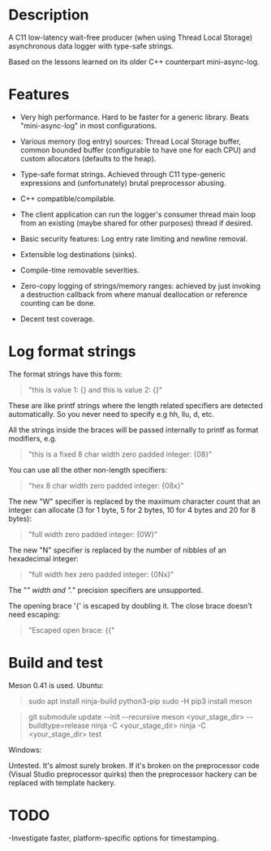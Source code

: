 Description
===========

A C11 low-latency wait-free producer (when using Thread Local Storage)
asynchronous data logger with type-safe strings.

Based on the lessons learned on its older C++ counterpart mini-async-log.

Features
========

- Very high performance. Hard to be faster for a generic library. Beats
  "mini-async-log" in most configurations.

- Various memory (log entry) sources: Thread Local Storage buffer, common
  bounded buffer (configurable to have one for each CPU) and custom allocators
  (defaults to the heap).

- Type-safe format strings. Achieved through C11 type-generic expressions and
  (unfortunately) brutal preprocessor abusing.

- C++ compatible/compilable.

- The client application can run the logger's consumer thread main loop from an
  existing (maybe shared for other purposes) thread if desired.

- Basic security features: Log entry rate limiting and newline removal.

- Extensible log destinations (sinks).

- Compile-time removable severities.

- Zero-copy logging of strings/memory ranges: achieved by just invoking a
  destruction callback from where manual deallocation or reference counting can
  be done.

- Decent test coverage.

Log format strings
==================

The format strings have this form:

> "this is value 1: {} and this is value 2: {}"

These are like printf strings where the length related specifiers are detected
automatically. So you never need to specify e.g hh, llu, d, etc.

All the strings inside the braces will be passed internally to printf as format
modifiers, e.g.

> "this is a fixed 8 char width zero padded integer: {08}"

You can use all the other non-length specifiers:

> "hex 8 char width zero padded integer: {08x}"

The new "W" specifier is replaced by the maximum character count that an
integer can allocate (3 for 1 byte, 5 for 2 bytes, 10 for 4 bytes and 20 for 8
bytes):

> "full width zero padded integer: {0W}"

The new "N" specifier is replaced by the number of nibbles of an hexadecimal
integer:

> "full width hex zero padded integer: {0Nx}"

The "*" width and ".*" precision specifiers are unsupported.

The opening brace '{' is escaped by doubling it. The close brace doesn't need
escaping:

> "Escaped open brace: {{"

Build and test
==================

Meson 0.41 is used. Ubuntu:

> sudo apt install ninja-build python3-pip
> sudo -H pip3 install meson

> git submodule update --init --recursive
> meson <your_stage_dir>  --buildtype=release
> ninja -C <your_stage_dir>
> ninja -C <your_stage_dir> test

Windows:

Untested. It's almost surely broken. If it's broken on the preprocessor code
(Visual Studio preprocessor quirks) then the preprocessor hackery can be
replaced with template hackery.

TODO
==================

-Investigate faster, platform-specific options for timestamping.
